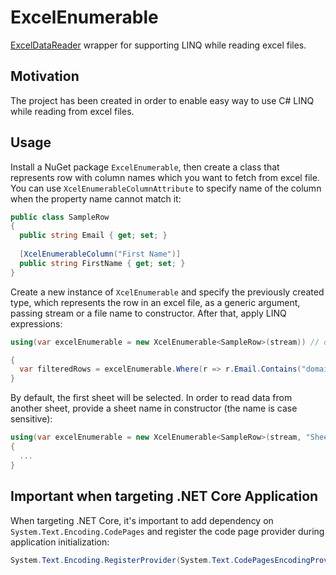 # ExcelEnumerable
[ExcelDataReader](https://github.com/ExcelDataReader/ExcelDataReader) wrapper for supporting LINQ while reading excel files.

## Motivation
The project has been created in order to enable easy way to use C# LINQ while reading from excel files.

## Usage
Install a NuGet package `ExcelEnumerable`, then create a class that represents row with column names which you want to fetch from excel file. You can use `XcelEnumerableColumnAttribute` to specify name of the column when the property name cannot match it:

```c#
public class SampleRow
{
  public string Email { get; set; }
  
  [XcelEnumerableColumn("First Name")]
  public string FirstName { get; set; } 
}
```

Create a new instance of `XcelEnumerable` and specify the previously created type, which represents the row in an excel file, as a generic argument, passing stream or a file name to constructor. After that, apply LINQ expressions:

```c#
using(var excelEnumerable = new XcelEnumerable<SampleRow>(stream)) // or new XcelEnumerable<SampleRow>("fileName"))

{
  var filteredRows = excelEnumerable.Where(r => r.Email.Contains("domain.com")).ToList();
}
```

By default, the first sheet will be selected. In order to read data from another sheet, provide a sheet name in constructor (the name is case sensitive):

```c#
using(var excelEnumerable = new XcelEnumerable<SampleRow>(stream, "Sheet Name"))
{
  ...
}
``` 

## Important when targeting .NET Core Application
When targeting .NET Core, it's important to add dependency on `System.Text.Encoding.CodePages` and register the code page provider during application initialization:

```c#
System.Text.Encoding.RegisterProvider(System.Text.CodePagesEncodingProvider.Instance);
```
